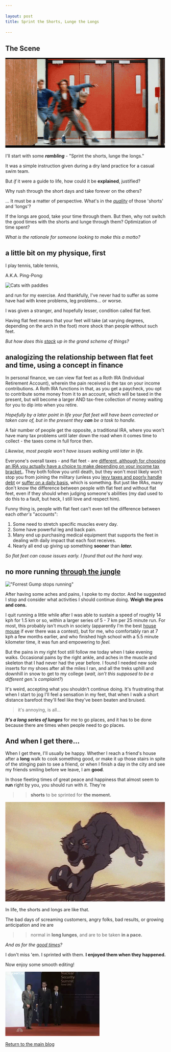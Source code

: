 ```yaml
---

layout: post
title: Sprint the Shorts, Lunge the Longs

---
```


## The Scene
![The Breakfast Club](/images/breakfastHall.gif "Haha, they're doing it wrong")

I'll start with some _**rambling**_ - "Sprint the shorts, lunge the longs."

It was a simple instruction given during a dry land practice for a casual swim team.

But *if* it were a guide to life, how could it be **explained**, justified?

Why rush through the short days and take forever on the others?

... It must be a matter of perspective. What's in the [*quality*](https://hbr.org/1988/05/the-house-of-quality) of those 'shorts' and 'longs'?

If the longs are good, take your time through them. But then, why not switch the good times with the shorts and lunge through them? Optimization of time spent?

_What is the rationale for someone looking to make this a motto?_

## a little bit on my physique, first

I play tennis, table tennis, 

A.K.A. Ping-Pong:

![Cats with paddles](https://media.giphy.com/media/ECwTCTrHPVqKI/giphy.gif "Good reflexes!")

and run for my exercise. And thankfully, I've never had to suffer as some have had with knee problems, leg problems... or worse. 

I was given a stranger, and hopefully lesser, condition called flat feet.

Having flat feet means that your feet will take (at varying degrees, depending on the arch in the foot) more shock than people without such feet.

_But how does this [stack](http://imgur.com/IG8cK9U) up in the grand scheme of things?_

## analogizing the relationship between flat feet and time, using a concept in finance

In personal finance, we can view flat feet as a Roth IRA (Individual Retirement Account), wherein the pain received is the tax on your income contributions. A Roth IRA functions in that, as you get a paycheck, you opt to contribute some money from it to an account, which will be taxed in the present, but will become a larger AND tax-free collection of money waiting for you to dip into when you retire. 

_Hopefully by a later point in life your flat feet will have been corrected or taken care of, but in the present they **can** be a task to handle._

A fair number of people get the opposite, a traditional IRA, where you won't have many tax problems until later down the road when it comes time to collect - the taxes come in full force then. 

_Likewise, most people won't have issues walking until later in life._

Everyone's overall taxes - and flat feet - are [different, although for choosing an IRA you actually have a choice to make depending on your income tax bracket.](https://blogs.wsj.com/experts/2016/05/12/when-a-roth-ira-is-a-wrong-choice/). They both follow you until death, but they won't most likely won't stop you from joining the military (unless you [levy taxes and poorly handle debt](https://financesolutions.org/armed-forces-check-your-credit-first/) or [suffer on a daily basis](https://www.va.gov/vetapp10/files4/1035190.txt), which is something. But just like IRAs, many don't know the difference between people with flat feet and without flat feet, even if they should when judging someone's abilities (my dad used to do this to a fault, but heck, I still love and respect him).

Funny thing is, people with flat feet can't even tell the difference between each _other's_ "accounts": 

1. Some need to stretch specific muscles every day. 
2. Some have powerful leg and back pain. 
3. Many end up purchasing medical equipment that supports the feet in dealing with daily impact that each foot receives. 
4. Nearly all end up giving up something **sooner** than **_later._**

_So flat feet can cause issues early. I found that out the hard way._

## no more running [through the jungle](https://www.youtube.com/watch?v=3XZjhZWbB34)

!["Forrest Gump stops running"](https://media.giphy.com/media/JjLylCKqqQs5q/giphy.gif "He just stopped.")

After having some aches and pains, I spoke to my doctor. And he suggested I stop and consider what activities I should continue doing. **Weigh the pros and cons.**

I quit running a little while after I was able to sustain a speed of roughly 14 kph for 1.5 km or so, within a larger series of 5 - 7 km per 25 minute run. For most, this probably isn't much in society (apparently I'm the best [house mouse](http://www.speedofanimals.com/) if ever there was a contest), but for me, who comfortably ran at 7 kph a few months earlier, and who finished high school with a 5.5 minute kilometer time, it was fun and empowering to _feel._

But the pains in my right foot still follow me today when I take evening walks. Occasional pains by the right ankle, and aches in the muscle and skeleton that I had never had the year before. I found I needed new sole inserts for my shoes after all the miles I ran, and all the treks uphill and downhill in snow to get to my college (_wait, isn't this supposed to be a different gen.'s complaint?_)

It's weird, accepting what you shouldn't continue doing. It's frustrating that when I start to jog I'll feel a sensation in my feet, that when I walk a short distance barefoot they'll feel like they've been beaten and bruised.

> it's annoying, is all...

**_It's a long series of lunges_** for me to go places, and it has to be done because there are times when people need to go places.

## And when I get there...

When I get there, I'll usually be happy. Whether I reach a friend's house after a **long** walk to cook something good, or make it up those stairs in spite of the stinging pain to see a friend, or when I finish a day in the city and see my friends smiling before we leave, I am **good**. 

In those fleeting times of great peace and happiness that almost seem to **run** right by you, you should run with it. They're 
>> **shorts** to be sprinted for **the moment.**

!["Lonewolf running"](/images/wolfRun.webp "To be sprinted in a group, preferably. But going it alone is sometimes good for yourself.")

In life, the shorts and longs are like that. 

The bad days of screaming customers, angry folks, bad results, or growing anticipation and ire are 
>> normal in **long lunges**, and are to be taken **in a pace.** 

_And as for the [good times](https://www.youtube.com/watch?v=ph7oZnBH05s#t=3m23s)?_ 

I don't miss 'em. I sprinted with them. **I enjoyed them when they happened.**

Now enjoy some smooth editing!

!["Barack Obama skateboards in"](/images/obamaEnter.gif "Now enjoy some smooth editing!")

[Return to the main blog](https://ngain.github.io/)
